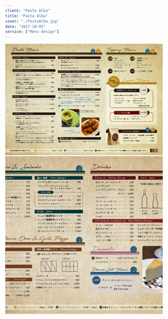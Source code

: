 ```yaml
---
client: "Pasta Alba"
title: "Pasta Alba"
cover: "./PastaAlba.jpg"
date: "2017-10-05"
service: ["Menu design"]
---
```

![PastaAlba.jpg](./PastaAlba.jpg)
![41705550_1185139138317607_4353821086689526238_n.jpg](./41705550_1185139138317607_4353821086689526238_n.jpg)
